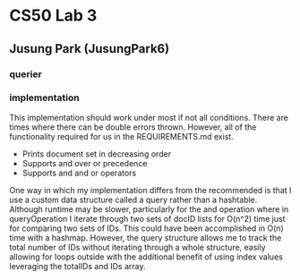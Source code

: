 # CS50 Lab 3

## Jusung Park (JusungPark6)

### querier

### implementation

This implementation should work under most if not all conditions. There are times where there can be double errors thrown. However, all of the functionality required for us in the REQUIREMENTS.md exist. 

 - Prints document set in decreasing order
 - Supports and over or precedence 
 - Supports and and or operators

One way in which my implementation differs from the recommended is that I use a custom data structure called a query rather than a hashtable. Although runtime may be slower, particularly for the and operation where in queryOperation I iterate through two sets of docID lists for O(n^2) time just for comparing two sets of IDs. This could have been accomplished in O(n) time with a hashmap. However, the query structure allows me to track the total number of IDs without iterating through a whole structure, easily allowing for loops outside with the additional benefit of using index values leveraging the totalIDs and IDs array. 